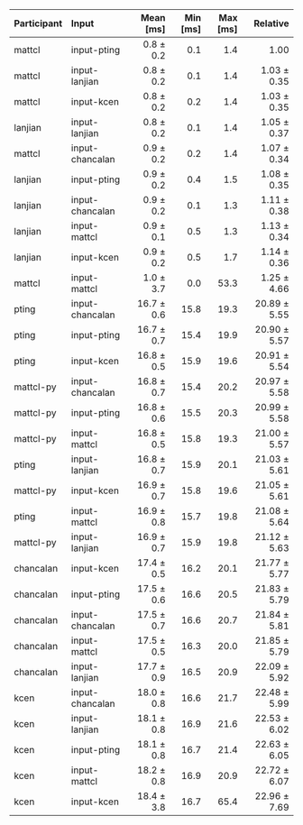 | Participant | Input | Mean [ms] | Min [ms] | Max [ms] | Relative |
|:---|:---|---:|---:|---:|---:|
| mattcl | input-pting | 0.8 ± 0.2 | 0.1 | 1.4 | 1.00 |
| mattcl | input-lanjian | 0.8 ± 0.2 | 0.1 | 1.4 | 1.03 ± 0.35 |
| mattcl | input-kcen | 0.8 ± 0.2 | 0.2 | 1.4 | 1.03 ± 0.35 |
| lanjian | input-lanjian | 0.8 ± 0.2 | 0.1 | 1.4 | 1.05 ± 0.37 |
| mattcl | input-chancalan | 0.9 ± 0.2 | 0.2 | 1.4 | 1.07 ± 0.34 |
| lanjian | input-pting | 0.9 ± 0.2 | 0.4 | 1.5 | 1.08 ± 0.35 |
| lanjian | input-chancalan | 0.9 ± 0.2 | 0.1 | 1.3 | 1.11 ± 0.38 |
| lanjian | input-mattcl | 0.9 ± 0.1 | 0.5 | 1.3 | 1.13 ± 0.34 |
| lanjian | input-kcen | 0.9 ± 0.2 | 0.5 | 1.7 | 1.14 ± 0.36 |
| mattcl | input-mattcl | 1.0 ± 3.7 | 0.0 | 53.3 | 1.25 ± 4.66 |
| pting | input-chancalan | 16.7 ± 0.6 | 15.8 | 19.3 | 20.89 ± 5.55 |
| pting | input-pting | 16.7 ± 0.7 | 15.4 | 19.9 | 20.90 ± 5.57 |
| pting | input-kcen | 16.8 ± 0.5 | 15.9 | 19.6 | 20.91 ± 5.54 |
| mattcl-py | input-chancalan | 16.8 ± 0.7 | 15.4 | 20.2 | 20.97 ± 5.58 |
| mattcl-py | input-pting | 16.8 ± 0.6 | 15.5 | 20.3 | 20.99 ± 5.58 |
| mattcl-py | input-mattcl | 16.8 ± 0.5 | 15.8 | 19.3 | 21.00 ± 5.57 |
| pting | input-lanjian | 16.8 ± 0.7 | 15.9 | 20.1 | 21.03 ± 5.61 |
| mattcl-py | input-kcen | 16.9 ± 0.7 | 15.8 | 19.6 | 21.05 ± 5.61 |
| pting | input-mattcl | 16.9 ± 0.8 | 15.7 | 19.8 | 21.08 ± 5.64 |
| mattcl-py | input-lanjian | 16.9 ± 0.7 | 15.9 | 19.8 | 21.12 ± 5.63 |
| chancalan | input-kcen | 17.4 ± 0.5 | 16.2 | 20.1 | 21.77 ± 5.77 |
| chancalan | input-pting | 17.5 ± 0.6 | 16.6 | 20.5 | 21.83 ± 5.79 |
| chancalan | input-chancalan | 17.5 ± 0.7 | 16.6 | 20.7 | 21.84 ± 5.81 |
| chancalan | input-mattcl | 17.5 ± 0.5 | 16.3 | 20.0 | 21.85 ± 5.79 |
| chancalan | input-lanjian | 17.7 ± 0.9 | 16.5 | 20.9 | 22.09 ± 5.92 |
| kcen | input-chancalan | 18.0 ± 0.8 | 16.6 | 21.7 | 22.48 ± 5.99 |
| kcen | input-lanjian | 18.1 ± 0.8 | 16.9 | 21.6 | 22.53 ± 6.02 |
| kcen | input-pting | 18.1 ± 0.8 | 16.7 | 21.4 | 22.63 ± 6.05 |
| kcen | input-mattcl | 18.2 ± 0.8 | 16.9 | 20.9 | 22.72 ± 6.07 |
| kcen | input-kcen | 18.4 ± 3.8 | 16.7 | 65.4 | 22.96 ± 7.69 |
